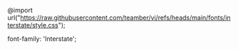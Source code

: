 @import url("https://raw.githubusercontent.com/teamber/vi/refs/heads/main/fonts/interstate/style.css");

font-family: 'Interstate';
